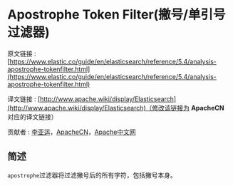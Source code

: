 # Apostrophe Token Filter(撇号/单引号过滤器)

原文链接 : [https://www.elastic.co/guide/en/elasticsearch/reference/5.4/analysis-apostrophe-tokenfilter.html](https://www.elastic.co/guide/en/elasticsearch/reference/5.4/analysis-apostrophe-tokenfilter.html)

译文链接 : [http://www.apache.wiki/display/Elasticsearch](http://www.apache.wiki/display/Elasticsearch)（修改该链接为 **ApacheCN** 对应的译文链接）

贡献者 : [李亚运](/display/~liyayun)，[ApacheCN](/display/~apachecn)，[Apache中文网](/display/~apachechina)

## 简述

`apostrophe`过滤器将过滤撇号后的所有字符，包括撇号本身。